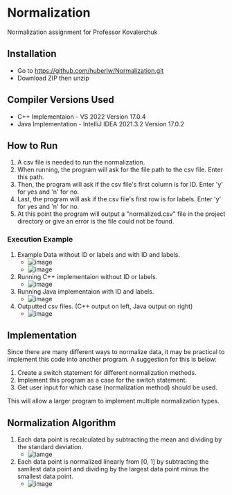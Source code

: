 # Normalization
Normalization assignment for Professor Kovalerchuk
## Installation
* Go to https://github.com/huberlw/Normalization.git
* Download ZIP then unzip
## Compiler Versions Used
* C++ Implementaion - VS 2022 Version 17.0.4
* Java Implementation - IntelliJ IDEA 2021.3.2 Version 17.0.2
## How to Run
1. A csv file is needed to run the normalization.  
2. When running, the program will ask for the file path to the csv file. Enter this path.  
3. Then, the program will ask if the csv file's first column is for ID. Enter 'y' for yes and 'n' for no. 
4. Last, the program will ask if the csv file's first row is for labels. Enter 'y' for yes and 'n' for no.  
5. At this point the program will output a "normalized.csv" file in the project directory or give an error is the file could not be found.  
### Execution Example
1. Example Data without ID or labels and with ID and labels.
    * ![image](https://user-images.githubusercontent.com/100527741/155895630-26fed2b6-45c3-42ae-bf22-99dac23936a2.png)
    * ![image](https://user-images.githubusercontent.com/100527741/155895682-5449c304-1b8a-4032-832d-e4a817b42f37.png)
2. Running C++ implementaion without ID or labels.
    * ![image](https://user-images.githubusercontent.com/100527741/155895772-27553245-60a3-4c6e-bda9-f211d12fcc6d.png)
3. Running Java implementaion with ID and labels.
    * ![image](https://user-images.githubusercontent.com/100527741/155895839-bf93a373-e964-44a8-8085-d67f1b2ab71b.png)
5. Outputted csv files. (C++ output on left, Java output on right)
    * ![image](https://user-images.githubusercontent.com/100527741/155895919-729bc0e8-3f85-4ba6-90a4-7fd8a652e6d8.png)
## Implementation
Since there are many different ways to normalize data, it may be practical to implement this code into another program. A suggestion for this is below:
1. Create a switch statement for different normalization methods.
2. Implement this program as a case for the switch statement. 
3. Get user input for which case (normalization method) should be used.  
  
This will allow a larger program to implement multiple normalization types. 
## Normalization Algorithm
1. Each data point is recalculated by subtracting the mean and dividing by the standard deviation.  
    * ![iamge](https://user-images.githubusercontent.com/100527741/155894497-c83e5aaf-d27e-4f24-91cb-b1f934765bc4.png)  
2. Each data point is normalized linearly from [0, 1] by subtracting the samllest data point and dividing by the largest data point minus the smallest data point.  
    * ![image](https://user-images.githubusercontent.com/100527741/155894526-f883c039-48a4-4d12-be28-9028186f0b45.png)
